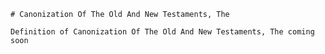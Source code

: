 
    # Canonization Of The Old And New Testaments, The

    Definition of Canonization Of The Old And New Testaments, The coming soon
    